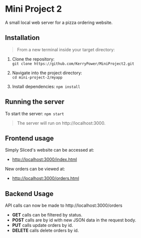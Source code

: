 # Mini Project 2

A small local web server for a pizza ordering website. 

## Installation 

>From a new terminal inside your target directory:

1. Clone the repository:  
`git clone https://github.com/KerryPower/MiniProject2.git`

2. Navigate into the project directory:     
`cd mini-project-2/myapp`

3. Install dependencies:
`npm install`
    

## Running the server

To start the server:
`npm start`
            
>The server will run on http://localhost:3000.

## Frontend usage 

Simply Sliced's website can be accessed at:
- [http://localhost:3000/index.html](http://localhost:3000/index.html)

New orders can be viewed at: 
- [http://localhost:3000/orders.html](http://localhost:3000/orders.html)

## Backend Usage

API calls can now be made to http://localhost:3000/orders

- **GET** calls can be filtered by status.  
- **POST** calls are by id with new JSON data in the request body.   
- **PUT** calls update orders by id.  
- **DELETE** calls delete orders by id.
